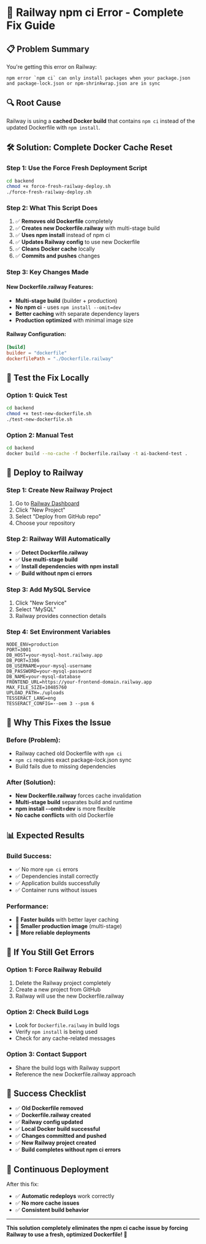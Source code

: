 # 🚨 Railway npm ci Error - Complete Fix Guide

## 📋 **Problem Summary**
You're getting this error on Railway:
```
npm error `npm ci` can only install packages when your package.json and package-lock.json or npm-shrinkwrap.json are in sync
```

## 🔍 **Root Cause**
Railway is using a **cached Docker build** that contains `npm ci` instead of the updated Dockerfile with `npm install`.

## 🛠️ **Solution: Complete Docker Cache Reset**

### **Step 1: Use the Force Fresh Deployment Script**
```bash
cd backend
chmod +x force-fresh-railway-deploy.sh
./force-fresh-railway-deploy.sh
```

### **Step 2: What This Script Does**
1. ✅ **Removes old Dockerfile** completely
2. ✅ **Creates new Dockerfile.railway** with multi-stage build
3. ✅ **Uses npm install** instead of npm ci
4. ✅ **Updates Railway config** to use new Dockerfile
5. ✅ **Cleans Docker cache** locally
6. ✅ **Commits and pushes** changes

### **Step 3: Key Changes Made**

#### **New Dockerfile.railway Features:**
- **Multi-stage build** (builder + production)
- **No npm ci** - uses `npm install --omit=dev`
- **Better caching** with separate dependency layers
- **Production optimized** with minimal image size

#### **Railway Configuration:**
```toml
[build]
builder = "dockerfile"
dockerfilePath = "./Dockerfile.railway"
```

## 🧪 **Test the Fix Locally**

### **Option 1: Quick Test**
```bash
cd backend
chmod +x test-new-dockerfile.sh
./test-new-dockerfile.sh
```

### **Option 2: Manual Test**
```bash
cd backend
docker build --no-cache -f Dockerfile.railway -t ai-backend-test .
```

## 🚀 **Deploy to Railway**

### **Step 1: Create New Railway Project**
1. Go to [Railway Dashboard](https://railway.app/dashboard)
2. Click "New Project"
3. Select "Deploy from GitHub repo"
4. Choose your repository

### **Step 2: Railway Will Automatically**
- ✅ **Detect Dockerfile.railway**
- ✅ **Use multi-stage build**
- ✅ **Install dependencies with npm install**
- ✅ **Build without npm ci errors**

### **Step 3: Add MySQL Service**
1. Click "New Service"
2. Select "MySQL"
3. Railway provides connection details

### **Step 4: Set Environment Variables**
```
NODE_ENV=production
PORT=3001
DB_HOST=your-mysql-host.railway.app
DB_PORT=3306
DB_USERNAME=your-mysql-username
DB_PASSWORD=your-mysql-password
DB_NAME=your-mysql-database
FRONTEND_URL=https://your-frontend-domain.railway.app
MAX_FILE_SIZE=10485760
UPLOAD_PATH=./uploads
TESSERACT_LANG=eng
TESSERACT_CONFIG=--oem 3 --psm 6
```

## 🔑 **Why This Fixes the Issue**

### **Before (Problem):**
- Railway cached old Dockerfile with `npm ci`
- `npm ci` requires exact package-lock.json sync
- Build fails due to missing dependencies

### **After (Solution):**
- **New Dockerfile.railway** forces cache invalidation
- **Multi-stage build** separates build and runtime
- **npm install --omit=dev** is more flexible
- **No cache conflicts** with old Dockerfile

## 📊 **Expected Results**

### **Build Success:**
- ✅ No more `npm ci` errors
- ✅ Dependencies install correctly
- ✅ Application builds successfully
- ✅ Container runs without issues

### **Performance:**
- 🚀 **Faster builds** with better layer caching
- 🚀 **Smaller production image** (multi-stage)
- 🚀 **More reliable deployments**

## 🚨 **If You Still Get Errors**

### **Option 1: Force Railway Rebuild**
1. Delete the Railway project completely
2. Create a new project from GitHub
3. Railway will use the new Dockerfile.railway

### **Option 2: Check Build Logs**
- Look for `Dockerfile.railway` in build logs
- Verify `npm install` is being used
- Check for any cache-related messages

### **Option 3: Contact Support**
- Share the build logs with Railway support
- Reference the new Dockerfile.railway approach

## 🎯 **Success Checklist**

- ✅ **Old Dockerfile removed**
- ✅ **Dockerfile.railway created**
- ✅ **Railway config updated**
- ✅ **Local Docker build successful**
- ✅ **Changes committed and pushed**
- ✅ **New Railway project created**
- ✅ **Build completes without npm ci errors**

## 🔄 **Continuous Deployment**

After this fix:
- ✅ **Automatic redeploys** work correctly
- ✅ **No more cache issues**
- ✅ **Consistent build behavior**

---

**This solution completely eliminates the npm ci cache issue by forcing Railway to use a fresh, optimized Dockerfile! 🚀**

